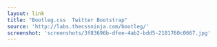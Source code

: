 ```yaml
---
layout: link
title: "Bootleg.css  Twitter Bootstrap"
source: 'http://labs.thecssninja.com/bootleg/'
screenshot: 'screenshots/3f83696b-dfee-4ab2-bdd5-2181760c0667.jpg'
---
```


